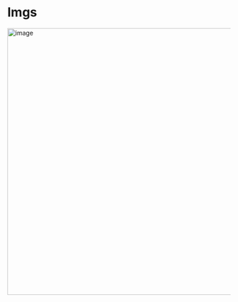# Imgs
<img width="602" alt="image" src="https://github.com/user-attachments/assets/93a0d056-e1ec-41c8-96cd-7ec80f7f85d0" />
